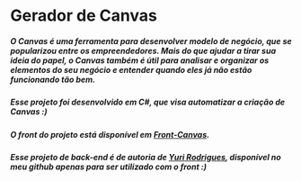 # Gerador de Canvas
##### O Canvas é uma ferramenta para desenvolver modelo de negócio, que se popularizou entre os empreendedores. Mais do que ajudar a tirar sua ideia do papel, o Canvas também é útil para analisar e organizar os elementos do seu negócio e entender quando eles já não estão funcionando tão bem.
##### Esse projeto foi desenvolvido em C#, que visa automatizar a criação de Canvas :)
##### O front do projeto está disponível em [Front-Canvas](https://github.com/camilanobre/Gerador-de-Canvas-Front-v2).
##### Esse projeto de back-end é de autoria de [Yuri Rodrigues](https://github.com/yrodridues), disponível no meu github apenas para ser utilizado com o front :)
